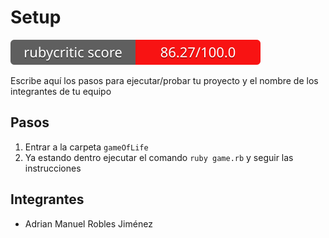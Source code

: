 # Setup

![RubyCritic](./gameOfLife/badges/rubycritic_badge_score.svg)

Escribe aquí los pasos para ejecutar/probar tu proyecto y el nombre de los integrantes de tu equipo

## Pasos

1. Entrar a la carpeta `gameOfLife`
2. Ya estando dentro ejecutar el comando `ruby game.rb` y seguir las instrucciones


## Integrantes

- Adrian Manuel Robles Jiménez
